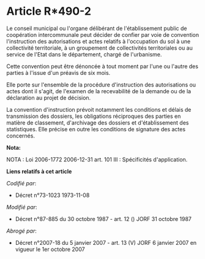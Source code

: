# Article R*490-2

Le conseil municipal ou l'organe délibérant de l'établissement public de coopération intercommunale peut décider de confier
par voie de convention l'instruction des autorisations et actes relatifs à l'occupation du sol à une collectivité
territoriale, à un groupement de collectivités territoriales ou au service de l'Etat dans le département, chargé de
l'urbanisme.

Cette convention peut être dénoncée à tout moment par l'une ou l'autre des parties à l'issue d'un préavis de six mois.

Elle porte sur l'ensemble de la procédure d'instruction des autorisations ou actes dont il s'agit, de l'examen de la
recevabilité de la demande ou de la déclaration au projet de décision.

La convention d'instruction prévoit notamment les conditions et délais de transmission des dossiers, les obligations
réciproques des parties en matière de classement, d'archivage des dossiers et d'établissement des statistiques. Elle précise
en outre les conditions de signature des actes concernés.

**Nota:**

NOTA : Loi 2006-1772 2006-12-31 art. 101 III : Spécificités d'application.

**Liens relatifs à cet article**

_Codifié par_:

  - Décret n°73-1023 1973-11-08

_Modifié par_:

  - Décret n°87-885 du 30 octobre 1987 - art. 12 () JORF 31 octobre 1987

_Abrogé par_:

  - Décret n°2007-18 du 5 janvier 2007 - art. 13 (V) JORF 6 janvier 2007 en vigueur le 1er octobre 2007
